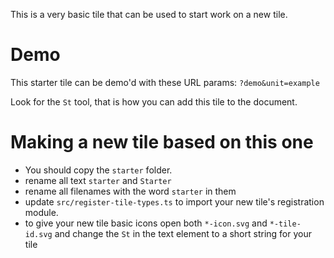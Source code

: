 This is a very basic tile that can be used to start work on a new tile.

# Demo

This starter tile can be demo'd with these URL params:
`?demo&unit=example`

Look for the `St` tool, that is how you can add this tile to the document.

# Making a new tile based on this one

- You should copy the `starter` folder.
- rename all text `starter` and `Starter`
- rename all filenames with the word `starter` in them
- update `src/register-tile-types.ts` to import your new tile's registration module.
- to give your new tile basic icons open both `*-icon.svg` and `*-tile-id.svg` and change the `St` in the text element to a short string for your tile
